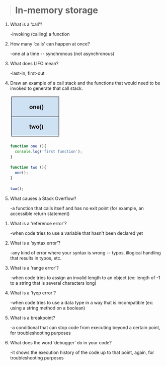 > # In-memory storage

1. What is a ‘call’?

    -invoking (calling) a function
1. How many ‘calls’ can happen at once?

    -one at a time -- synchronous (not asynchronous)
1. What does LIFO mean?

    -last-in, first-out
1. Draw an example of a call stack and the functions that would need to be invoked to generate that call stack.

    ![call stack](./call-stack.jpg)

    ```js
    function one (){
      console.log('first function');
    }

    function two (){
      one();
    }

    two();
    ```

1. What causes a Stack Overflow?

    -a function that calls itself and has no exit point (for example, an accessible return statement)

>
1. What is a ‘reference error’?

    -when code tries to use a variable that hasn't been declared yet
1. What is a ‘syntax error’?

    -any kind of error where your syntax is wrong -- typos, illogical handling that results in typos, etc.
1. What is a ‘range error’?

    -when code tries to assign an invalid length to an object (ex: length of -1 to a string that is several characters long)
1. What is a ‘tyep error’?

    -when code tries to use a data type in a way that is incompatible (ex: using a string method on a boolean)
1. What is a breakpoint?

    -a conditional that can stop code from executing beyond a certain point, for troubleshooting purposes
1. What does the word ‘debugger’ do in your code?

    -it shows the execution history of the code up to that point, again, for troubleshooting purposes